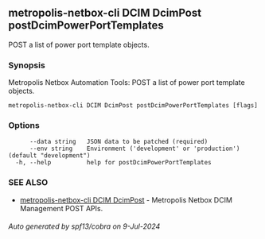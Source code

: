 ## metropolis-netbox-cli DCIM DcimPost postDcimPowerPortTemplates

POST a list of power port template objects.

### Synopsis


Metropolis Netbox Automation Tools:
  POST a list of power port template objects.

```
metropolis-netbox-cli DCIM DcimPost postDcimPowerPortTemplates [flags]
```

### Options

```
      --data string   JSON data to be patched (required)
      --env string    Environment ('development' or 'production') (default "development")
  -h, --help          help for postDcimPowerPortTemplates
```

### SEE ALSO

* [metropolis-netbox-cli DCIM DcimPost]()	 - Metropolis Netbox DCIM Management POST APIs.

###### Auto generated by spf13/cobra on 9-Jul-2024
